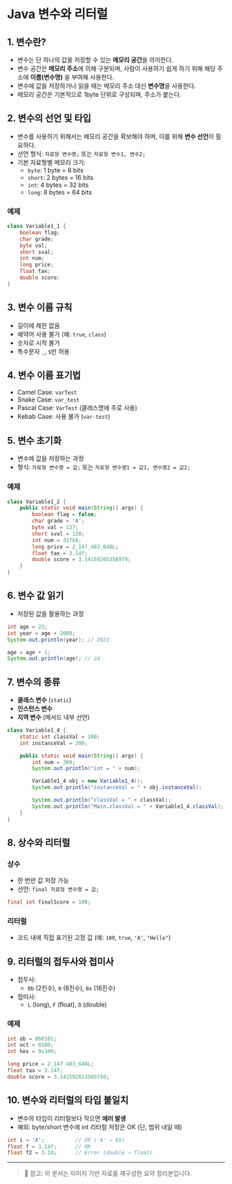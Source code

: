 # Java 변수와 리터럴

## 1. 변수란?

- 변수는 단 하나의 값을 저장할 수 있는 **메모리 공간**을 의미한다.
- 변수 공간은 **메모리 주소**에 의해 구분되며, 사람이 사용하기 쉽게 하기 위해 해당 주소에 **이름(변수명)** 을 부여해 사용한다.
- 변수에 값을 저장하거나 읽을 때는 메모리 주소 대신 **변수명**을 사용한다.
- 메모리 공간은 기본적으로 1byte 단위로 구성되며, 주소가 붙는다.

## 2. 변수의 선언 및 타입

- 변수를 사용하기 위해서는 메모리 공간을 확보해야 하며, 이를 위해 **변수 선언**이 필요하다.
- 선언 형식: `자료형 변수명;` 또는 `자료형 변수1, 변수2;`
- 기본 자료형별 메모리 크기:
  - `byte`: 1 byte = 8 bits
  - `short`: 2 bytes = 16 bits
  - `int`: 4 bytes = 32 bits
  - `long`: 8 bytes = 64 bits

### 예제
```java
class Variable1_1 {
    boolean flag;
    char grade;
    byte val;
    short sval;
    int num;
    long price;
    float tax;
    double score;
}
```

## 3. 변수 이름 규칙

- 길이에 제한 없음
- 예약어 사용 불가 (예: `true`, `class`)
- 숫자로 시작 불가
- 특수문자 `_`, `$`만 허용

## 4. 변수 이름 표기법

- Camel Case: `varTest`
- Snake Case: `var_test`
- Pascal Case: `VarTest` (클래스명에 주로 사용)
- Kebab Case: 사용 불가 (`var-test`)

## 5. 변수 초기화

- 변수에 값을 저장하는 과정
- 형식: `자료형 변수명 = 값;` 또는 `자료형 변수명1 = 값1, 변수명2 = 값2;`

### 예제
```java
class Variable1_2 {
    public static void main(String[] args) {
        boolean flag = false;
        char grade = 'A';
        byte val = 127;
        short sval = 128;
        int num = 32768;
        long price = 2_147_483_648L;
        float tax = 3.14f;
        double score = 3.14159265358979;
    }
}
```

## 6. 변수 값 읽기

- 저장된 값을 활용하는 과정

```java
int age = 23;
int year = age + 2000;
System.out.println(year); // 2023

age = age + 1;
System.out.println(age); // 24
```

## 7. 변수의 종류

- **클래스 변수** (`static`)
- **인스턴스 변수**
- **지역 변수** (메서드 내부 선언)

```java
class Variable1_4 {
    static int classVal = 100;
    int instanceVal = 200;

    public static void main(String[] args) {
        int num = 300;
        System.out.println("int = " + num);

        Variable1_4 obj = new Variable1_4();
        System.out.println("instanceVal = " + obj.instanceVal);

        System.out.println("classVal = " + classVal);
        System.out.println("Main.classVal = " + Variable1_4.classVal);
    }
}
```

## 8. 상수와 리터럴

### 상수
- 한 번만 값 저장 가능
- 선언: `final 자료형 변수명 = 값;`

```java
final int finalScore = 100;
```

### 리터럴
- 코드 내에 직접 표기된 고정 값 (예: `100`, `true`, `'A'`, `"Hello"`)

## 9. 리터럴의 접두사와 접미사

- 접두사:
  - `0b` (2진수), `0` (8진수), `0x` (16진수)
- 접미사:
  - `L` (long), `F` (float), `D` (double)

### 예제
```java
int ob = 0b0101;
int oct = 0100;
int hex = 0x100;

long price = 2_147_483_648L;
float tax = 3.14f;
double score = 3.14159265358979d;
```

## 10. 변수와 리터럴의 타입 불일치

- 변수의 타입이 리터럴보다 작으면 **에러 발생**
- 예외: byte/short 변수에 int 리터럴 저장은 OK (단, 범위 내일 때)

```java
int i = 'A';          // OK ('A' → 65)
float f = 3.14f;      // OK
float f2 = 3.14;      // Error (double → float)
```

---

> 📘 참고: 이 문서는 이미지 기반 자료를 재구성한 요약 정리본입니다.
